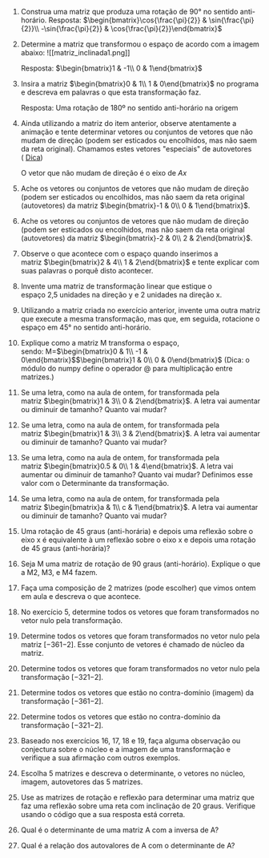 1. Construa uma matriz que produza uma rotação de 90° no sentido anti-horário.
     Resposta: $\begin{bmatrix}\cos{\frac{\pi}{2}} & \sin{\frac{\pi}{2}}\\ -\sin{\frac{\pi}{2}} & \cos{\frac{\pi}{2}}\end{bmatrix}$
2. Determine a matriz que transformou o espaço de acordo com a imagem abaixo: 
	![[matriz_inclinada1.png]]

	Resposta: $\begin{bmatrix}1 & -1\\ 0 & 1\end{bmatrix}$

3. Insira a matriz $\begin{bmatrix}0 & 1\\ 1 & 0\end{bmatrix}$ no programa e descreva em palavras o que esta transformação faz.
     
     Resposta: Uma rotação de 180º no sentido anti-horário na origem
     
4. Ainda utilizando a matriz do item anterior, observe atentamente a animação e tente determinar vetores ou conjuntos de vetores que não mudam de direção (podem ser esticados ou encolhidos, mas não saem da reta original). Chamamos estes vetores "especiais" de autovetores ( [Dica](https://www.google.com/url?q=https%3A%2F%2Fen.wikipedia.org%2Fwiki%2FEigenvalues_and_eigenvectors%23%2Fmedia%2FFile%3AEigenvectors.gif))
    
	O vetor que não mudam de direção é o eixo de $Ax$
    
1. Ache os vetores ou conjuntos de vetores que não mudam de direção (podem ser esticados ou encolhidos, mas não saem da reta original (autovetores) da matriz $\begin{bmatrix}-1 & 0\\ 0 & 1\end{bmatrix}$.
    
6. Ache os vetores ou conjuntos de vetores que não mudam de direção (podem ser esticados ou encolhidos, mas não saem da reta original (autovetores) da matriz $\begin{bmatrix}-2 & 0\\ 2 & 2\end{bmatrix}$.
    
7. Observe o que acontece com o espaço quando inserimos a matriz $\begin{bmatrix}2 & 4\\ 1 & 2\end{bmatrix}$ e tente explicar com suas palavras o porquê disto acontecer.
    
8. Invente uma matriz de transformação linear que estique o espaço 2,5 unidades na direção y e 2 unidades na direção x.
    
9. Utilizando a matriz criada no exercício anterior, invente uma outra matriz que execute a mesma transformação, mas que, em seguida, rotacione o espaço em 45° no sentido anti-horário.
    
10. Explique como a matriz M transforma o espaço, sendo: M=$\begin{bmatrix}0 & 1\\ -1 & 0\end{bmatrix}$$\begin{bmatrix}1 & 0\\ 0 & 0\end{bmatrix}$ (Dica: o módulo do numpy define o operador @ para multiplicação entre matrizes.)
    
11. Se uma letra, como na aula de ontem, for transformada pela matriz $\begin{bmatrix}1 & 3\\ 0 & 2\end{bmatrix}$. A letra vai aumentar ou diminuir de tamanho? Quanto vai mudar?
    
12. Se uma letra, como na aula de ontem, for transformada pela matriz $\begin{bmatrix}1 & 3\\ 3 & 2\end{bmatrix}$. A letra vai aumentar ou diminuir de tamanho? Quanto vai mudar?
    
13. Se uma letra, como na aula de ontem, for transformada pela matriz $\begin{bmatrix}0.5 & 0\\ 1 & 4\end{bmatrix}$. A letra vai aumentar ou diminuir de tamanho? Quanto vai mudar? Definimos esse valor com o Determinante da transformação.
    
14. Se uma letra, como na aula de ontem, for transformada pela matriz $\begin{bmatrix}a & 1\\ c & 1\end{bmatrix}$. A letra vai aumentar ou diminuir de tamanho? Quanto vai mudar?
    
15. Uma rotação de 45 graus (anti-horária) e depois uma reflexão sobre o eixo x é equivalente à um reflexão sobre o eixo x e depois uma rotação de 45 graus (anti-horária)?
    
16. Seja M uma matriz de rotação de 90 graus (anti-horário). Explique o que a M2, M3, e M4 fazem.
    
17. Faça uma composição de 2 matrizes (pode escolher) que vimos ontem em aula e descreva o que acontece.
    
18. No exercício 5, determine todos os vetores que foram transformados no vetor nulo pela transformação.
    
19. Determine todos os vetores que foram transformados no vetor nulo pela matriz [−361−2]. Esse conjunto de vetores é chamado de núcleo da matriz.
    
20. Determine todos os vetores que foram transformados no vetor nulo pela transformação [−321−2].
    
21. Determine todos os vetores que estão no contra-domínio (imagem) da transformação [−361−2].
    
22. Determine todos os vetores que estão no contra-domínio da transformação [−321−2].
    
23. Baseado nos exercícios 16, 17, 18 e 19, faça alguma observação ou conjectura sobre o núcleo e a imagem de uma transformação e verifique a sua afirmação com outros exemplos.
    
24. Escolha 5 matrizes e descreva o determinante, o vetores no núcleo, imagem, autovetores das 5 matrizes.
    
25. Use as matrizes de rotação e reflexão para determinar uma matriz que faz uma reflexão sobre uma reta com inclinação de 20 graus. Verifique usando o código que a sua resposta está correta.
    
26. Qual é o determinante de uma matriz A com a inversa de A?
    
27. Qual é a relação dos autovalores de A com o determinante de A?